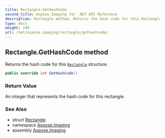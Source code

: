```yaml
---
title: Rectangle.GetHashCode
second_title: Aspose.Imaging for .NET API Reference
description: Rectangle method. Returns the hash code for this Rectangle structure
type: docs
weight: 240
url: /net/aspose.imaging/rectangle/gethashcode/
---
```

## Rectangle.GetHashCode method

Returns the hash code for this [`Rectangle`](../) structure.

```csharp
public override int GetHashCode()
```

### Return Value

An integer that represents the hash code for this rectangle.

### See Also

* struct [Rectangle](../)
* namespace [Aspose.Imaging](../../rectangle/)
* assembly [Aspose.Imaging](../../../)


